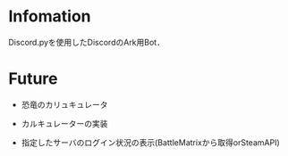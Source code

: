 # Infomation
Discord.pyを使用したDiscordのArk用Bot．

# Future
- 恐竜のカリュキュレータ
- カルキュレーターの実装

- 指定したサーバのログイン状況の表示(BattleMatrixから取得orSteamAPI)
